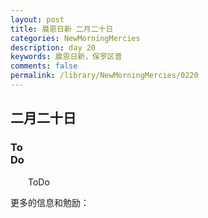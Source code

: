 ```yaml
---
layout: post
title: 晨恩日新 二月二十日
categories: NewMorningMercies
description: day 20
keywords: 晨恩日新，保罗区普
comments: false
permalink: /library/NewMorningMercies/0220
---
```


## 二月二十日

### To <br> Do

&emsp;&emsp;ToDo

更多的信息和勉励：[]()
